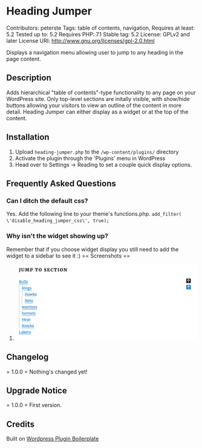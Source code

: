 # Heading Jumper
Contributors: peterste
Tags: table of contents, navigation,
Requires at least: 5.2
Tested up to: 5.2
Requires PHP: 7.1
Stable tag: 5.2
License: GPLv2 and later
License URI: http://www.gnu.org/licenses/gpl-2.0.html

Displays a navigation menu allowing user to jump to any heading in the page content.

## Description
Adds hierarchical \"table of contents\"-type functionality to any page on your WordPress site. Only top-level sections are initally visible, with show/hide buttons allowing your visitors to view an outline of the content in more detail. Heading Jumper can either display as a widget or at the top of the content.

## Installation
1. Upload `heading-jumper.php` to the `/wp-content/plugins/` directory
2. Activate the plugin through the \'Plugins\' menu in WordPress
3. Head over to Settings -> Reading to set a couple quick display options.

## Frequently Asked Questions
### Can I ditch the default css?
Yes. Add the following line to your theme\'s functions.php.
    `add_filter( \'disable_heading_jumper_css\', true);`

### Why isn\'t the widget showing up?
Remember that if you choose widget display you still need to add the widget to a sidebar to see it :)
== Screenshots ==
1. ![Heading Jumper on a page.](./heading-jumper-screenshot.png "Heading Jumper")

## Changelog
= 1.0.0 =
Nothing\'s changed yet!

## Upgrade Notice
= 1.0.0 =
First version.

## Credits
Built on [Wordpress Plugin Boilerplate](http://wppb.io/, "wordpress plugin boilerplate")
